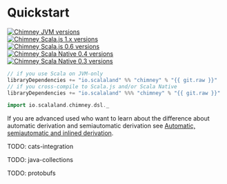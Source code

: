 # Quickstart

[![Chimney JVM versions](https://index.scala-lang.org/scalalandio/chimney/chimney/latest-by-scala-version.svg?platform=jvm)](https://search.maven.org/artifact/io.scalaland/chimney_2.13) <br>
[![Chimney Scala.js 1.x versions](https://index.scala-lang.org/scalalandio/chimney/chimney/latest-by-scala-version.svg?platform=sjs1)](https://search.maven.org/artifact/io.scalaland/chimney_sjs1_2.13) <br>
[![Chimney Scala.js 0.6 versions](https://index.scala-lang.org/scalalandio/chimney/chimney/latest-by-scala-version.svg?platform=sjs0.6)](https://search.maven.org/artifact/io.scalaland/chimney_sjs0.6_2.13) <br>
[![Chimney Scala Native 0.4 versions](https://index.scala-lang.org/scalalandio/chimney/chimney/latest-by-scala-version.svg?platform=native0.4)](https://search.maven.org/artifact/io.scalaland/chimney_native0.4_2.13) <br>
[![Chimney Scala Native 0.3 versions](https://index.scala-lang.org/scalalandio/chimney/chimney/latest-by-scala-version.svg?platform=native0.3)](https://search.maven.org/artifact/io.scalaland/chimney_native0.3_2.11) <br>

```scala
// if you use Scala on JVM-only
libraryDependencies += "io.scalaland" %% "chimney" % "{{ git.raw }}"
// if you cross-compile to Scala.js and/or Scala Native
libraryDependencies += "io.scalaland" %%% "chimney" % "{{ git.raw }}"
```

```scala
import io.scalaland.chimney.dsl._
```

If you are advanced used who want to learn about the difference about automatic derivation and semiautomatic derivation
see [Automatic, semiautomatic and inlined derivation](/cookbook/#automatic-semiautomatic-and-inlined-derivation).

TODO: cats-integration

TODO: java-collections

TODO: protobufs
